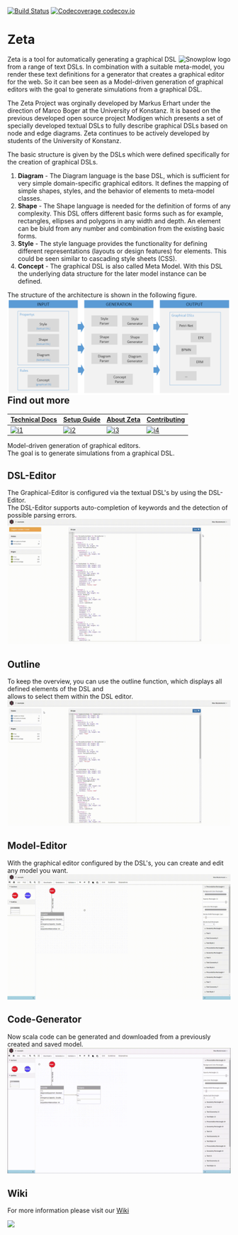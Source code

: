 [![Build Status](https://travis-ci.org/Zeta-Project/zeta.svg?branch=dev)](https://travis-ci.org/Zeta-Project/zeta)
[![Codecoverage codecov.io](https://codecov.io/gh/Zeta-Project/zeta/branch/dev/graph/badge.svg)](https://codecov.io/gh/Zeta-Project/zeta)
# Zeta
<img src="https://avatars3.githubusercontent.com/u/29041085?s=150&v=4" alt="Snowplow logo" title="Snowplow" align="right" />

Zeta is a tool for automatically generating a graphical DSL from a range of text DSLs. In combination with a suitable meta-model, you render these text definitions for a generator that creates a graphical editor for the web. So it can bee seen as a Model-driven generation of graphical editors with the goal to generate simulations from a graphical DSL.

The Zeta Project was orginally developed by Markus Erhart under the direction of Marco Boger at the University of Konstanz. It is based on the previous developed open source project Modigen which presents a set of specially developed textual DSLs to fully describe graphical DSLs based on node and edge diagrams. Zeta continues to be actively developed by students of the University of Konstanz.

The basic structure is given by the DSLs which were defined specifically for the creation of graphical DSLs.

1. **Diagram** - The Diagram language is the base DSL, which is sufficient for very simple domain-specific graphical editors. It defines the mapping of simple shapes, styles, and the behavior of elements to meta-model classes.
2. **Shape** - The Shape language is needed for the definition of forms of any complexity. This DSL offers different basic forms such as for example, rectangles, ellipses and polygons in any width and depth. An element can be biuld from any number and combination from the existing basic forms.
3. **Style** - The style language provides the functionality for defining different representations (layouts or design features) for elements. This could be seen similar to cascading style sheets (CSS).
4. **Concept** - The graphical DSL is also called Meta Model. With this DSL the underlying data structure for the later model instance can be defined.


The structure of the architecture is shown in the following figure.
<img src="webapp/assets/ZetaArchitecture.PNG" alt="Snowplow logo" title="Snowplow" align="right" />


## Find out more

| **[Technical Docs][aboutZeta]**     | **[Setup Guide][setup]**     | **[About Zeta][aboutZeta]**           | **[Contributing][aboutZeta]**           |
|-------------------------------------|-------------------------------|-----------------------------------|---------------------------------------------|
| [![i1][techdocs-image]][aboutZeta] | [![i2][setup-image]][setup] | [![i3][roadmap-image]][aboutZeta] | [![i4][contributing-image]][aboutZeta] |

Model-driven generation of graphical editors. <br>
The goal is to generate simulations from a graphical DSL.

## DSL-Editor
The Graphical-Editor is configured via the textual DSL's by using the DSL-Editor.
<br>
The DSL-Editor supports auto-completion of keywords and the detection of possible parsing errors. 
![DSL-Editor-Edit](https://github.com/Zeta-Project/zeta/blob/dev/api/wiki/dsl-editor.gif)

## Outline
To keep the overview, you can use the outline function, which displays all defined elements of the DSL and 
<br>
allows to select them within the DSL editor.
![DSL-Editor-Outline](https://github.com/Zeta-Project/zeta/blob/dev/api/wiki/dsl-editor-2.gif)

## Model-Editor
With the graphical editor configured by the DSL's, you can create and edit any model you want.
![Model-Editor](https://github.com/Zeta-Project/zeta/blob/dev/api/wiki/model-editor.gif)

## Code-Generator
Now scala code can be generated and downloaded from a previously created and saved model.
![Code-Generator](https://github.com/Zeta-Project/zeta/blob/dev/api/wiki/code-generator.gif)

## Wiki 
For more information please visit our [Wiki](https://github.com/Zeta-Project/zeta/wiki) <br>

![](https://avatars3.githubusercontent.com/u/29041085?s=150&v=4)

[techdocs-image]: https://d3i6fms1cm1j0i.cloudfront.net/github/images/techdocs.png
[setup-image]: https://d3i6fms1cm1j0i.cloudfront.net/github/images/setup.png
[roadmap-image]: https://d3i6fms1cm1j0i.cloudfront.net/github/images/roadmap.png
[contributing-image]: https://d3i6fms1cm1j0i.cloudfront.net/github/images/contributing.png

[aboutZeta]: https://github.com/Zeta-Project/zeta/wiki
[setup]: https://github.com/Zeta-Project/zeta/wiki/Installation
